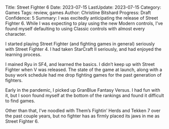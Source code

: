 Title: Street Fighter 6
Date: 2023-07-15
LastUpdate: 2023-07-15
Category: Games
Tags: review, games
Author: Christine Bitshard
Progress: Draft
Confidence: 5
Summary: I was excitedly anticipating the release of Street Fighter 6.  While I was expecting to play using the new Modern controls, I’ve found myself defaulting to using Classic controls with almost every character.

I started playing Street Fighter (and fighting games in general) seriously with Street Fighter 4.  I had taken StarCraft II seriously, and had enjoyed the learning process.

I mained Ryu in SF4, and learned the basics.  I didn’t keep up with Street Fighter when V was released.  The state of the game at launch, along with a busy work schedule had me drop fighting games for the past generation of fighters.

Early in the pandemic, I picked up GranBlue Fantasy Versus.  I had fun with it, but I soon found myself at the bottom of the rankings and found it difficult to find games.

Other than that, I’ve noodled with Them’s Fightin’ Herds and Tekken 7 over the past couple years, but no fighter has as firmly placed its jaws in me as Street Fighter 6.
